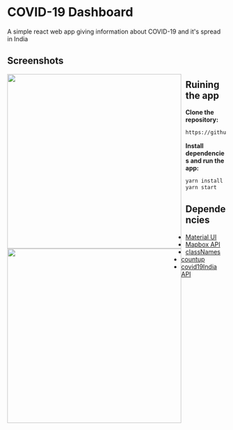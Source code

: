 # COVID-19 Dashboard

A simple react web app giving information about COVID-19 and it's spread in India

## Screenshots

<div style="float: left; margin-right: 10px;">
  <img src="https://i.imgur.com/KKYVMYT.png" width="400" />
</div>
<div style="float: left;">
  <img src="https://i.imgur.com/WjcSuCL.png" width="400" /> 
</div>

<!--
## Demo

https://pensive-minsky-479f64.netlify.app/
-->

## Ruining the app

**Clone the repository:**

```sh
https://github.com/Ekagra/COVID19-India.git
```

**Install dependencies and run the app:**

```sh
yarn install
yarn start
```

## Dependencies

- [Material UI](https://github.com/mui-org/material-ui)
- [Mapbox API](https://github.com/visgl/react-map-gl)
- [classNames](https://github.com/JedWatson/classnames)
- [countup](https://github.com/glennreyes/react-countup)
- [covid19India API](https://github.com/covid19india/api)
